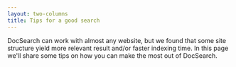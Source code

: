 ```yaml
---
layout: two-columns
title: Tips for a good search
---
```


DocSearch can work with almost any website, but we found that some
site structure yield more relevant result and/or faster indexing time.
In this page we'll share some tips on how you can make the most out of
DocSearch.
